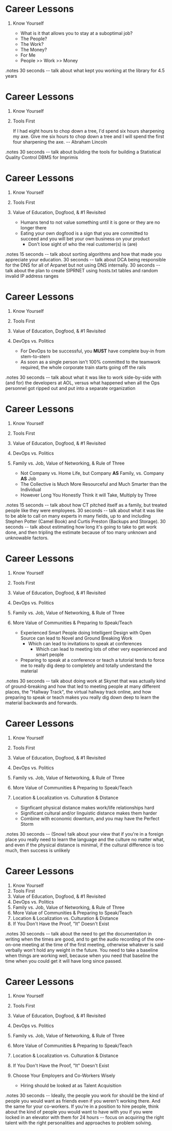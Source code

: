 # Career Lessons

1. Know Yourself

    * What is it that allows you to stay at a suboptimal job?
	+ The People?
	+ The Work?
	+ The Money?
    * For Me
	+ People >> Work >> Money

.notes 30 seconds -- talk about what kept you working at the library for
4.5 years

# Career Lessons

1. Know Yourself
1. Tools First

    If I had eight hours to chop down a tree, I'd spend six hours
    sharpening my axe.  Give me six hours to chop down a tree and
    I will spend the first four sharpening the axe. -- Abraham Lincoln

.notes 30 seconds -- talk about building the tools for building a
Statistical Quality Control DBMS for Imprimis

# Career Lessons

1. Know Yourself
1. Tools First
1. Value of Education, Dogfood, & #1 Revisited

    * Humans tend to not value something until it is gone or they are no longer there 
    * Eating your own dogfood is a sign that you are committed to succeed and you will bet your own business on your product
        + Don't lose sight of who the real customer(s) is (are)

.notes 15 seconds -- talk about sorting algorithms and how that made you
appreciate your education.  30 seconds -- talk about DCA being responsible
for the DNS for all of Arpanet but not using DNS internally.  30 seconds --
talk about the plan to create SIPRNET using hosts.txt tables and random
invalid IP address ranges

# Career Lessons

1. Know Yourself
1. Tools First
1. Value of Education, Dogfood, & #1 Revisited
1. DevOps vs. Politics

    * For DevOps to be successful, you __MUST__ have complete buy-in from stem-to-stern
    * As soon as a single person isn't 100% committed to the teamwork required, the whole corporate train starts going off the rails

.notes 30 seconds -- talk about what it was like to work side-by-side with (and
for) the developers at AOL, versus what happened when all the Ops personnel
got ripped out and put into a separate organization

# Career Lessons

1. Know Yourself
1. Tools First
1. Value of Education, Dogfood, & #1 Revisited
1. DevOps vs. Politics
1. Family vs. Job, Value of Networking, & Rule of Three

    * Not Company vs. Home Life, but Company __AS__ Family, vs. Company __AS__ Job
    * The Collective is Much More Resourceful and Much Smarter than the Individual
    * However Long You Honestly Think it will Take, Multiply by Three

.notes 15 seconds -- talk about how CT pitched itself as a family, but
treated people like they were employees.  30 seconds -- talk about what it
was like to be able to call on many experts in many fields, up to and
including Stephen Potter (Camel Book) and Curtis Preston (Backups and
Storage).  30 seconds -- talk about estimating how long it's going to take
to get work done, and then tripling the estimate because of too many
unknown and unknowable factors.

# Career Lessons

1. Know Yourself
1. Tools First
1. Value of Education, Dogfood, & #1 Revisited
1. DevOps vs. Politics
1. Family vs. Job, Value of Networking, & Rule of Three
1. More Value of Communities & Preparing to Speak/Teach

    * Experienced Smart People doing Intelligent Design with Open Source can lead to Novel and Ground Breaking Work
        + Which can lead to invitations to speak at conferences
            - Which can lead to meeting lots of other very experienced and smart people
	+ Preparing to speak at a conference or teach a tutorial tends to force me to really dig deep to completely and totally understand the material

.notes 30 seconds -- talk about doing work at Skynet that was actually
kind of ground-breaking and how that led to meeting people at many
different places, the "Hallway Track", the virtual hallway track online,
and how preparing to speak or teach makes you really dig down deep to
learn the material backwards and forwards.

# Career Lessons

1. Know Yourself
1. Tools First
1. Value of Education, Dogfood, & #1 Revisited
1. DevOps vs. Politics
1. Family vs. Job, Value of Networking, & Rule of Three
1. More Value of Communities & Preparing to Speak/Teach
1. Location & Localization vs. Culturation & Distance

    * Signficant physical distance makes work/life relationships hard
    * Significant cultural and/or linguistic distance makes them harder
    * Combine with economic downturn, and you may have the Perfect Storm

.notes 30 seconds -- (Snow) talk about your view that if you're in a foreign
place you really need to learn the language and the culture no matter what, 
and even if the physical distance is minimal, if the cultural difference is
too much, then success is unlikely

# Career Lessons

1. Know Yourself
1. Tools First
1. Value of Education, Dogfood, & #1 Revisited
1. DevOps vs. Politics
1. Family vs. Job, Value of Networking, & Rule of Three
1. More Value of Communities & Preparing to Speak/Teach
1. Location & Localization vs. Culturation & Distance
1. If You Don't Have the Proof, "It" Doesn't Exist

.notes 30 seconds -- talk about the need to get the documentation in
writing when the times are good, and to get the audio recording of the
one-on-one meeting at the time of the first meeting, otherwise whatever is
said verbally won't hold any weight in the future.  You need to take a
baseline when things are working well, because when you need that baseline
the time when you could get it will have long since passed.

# Career Lessons

1. Know Yourself
1. Tools First
1. Value of Education, Dogfood, & #1 Revisited
1. DevOps vs. Politics
1. Family vs. Job, Value of Networking, & Rule of Three
1. More Value of Communities & Preparing to Speak/Teach
1. Location & Localization vs. Culturation & Distance
1. If You Don't Have the Proof, "It" Doesn't Exist
1. Choose Your Employers and Co-Workers Wisely

    * Hiring should be looked at as Talent Acquisition

.notes 30 seconds -- Ideally, the people you work for should be the kind
of people you would want as friends even if you weren't working there.  And
the same for your co-workers.  If you're in a position to hire people, think
about the kind of people you would want to have with you if you were locked
in an elevator with them for 24 hours -- focus on acquiring the right talent
with the right personalities and approaches to problem solving.
